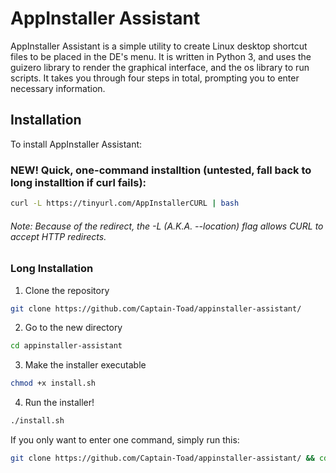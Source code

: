 # AppInstaller Assistant
AppInstaller Assistant is a simple utility to create Linux desktop shortcut files to be placed in the DE's menu. It is written in Python 3, and uses the guizero library to render the graphical interface, and the os library to run scripts. It takes you through four steps in total, prompting you to enter necessary information.

## Installation
To install AppInstaller Assistant:

### NEW! Quick, one-command installtion (untested, fall back to long installtion if curl fails):

```bash
curl -L https://tinyurl.com/AppInstallerCURL | bash
```
###### Note: Because of the redirect, the -L (A.K.A. --location) flag allows CURL to accept HTTP redirects. 

### Long Installation

1. Clone the repository
```bash
git clone https://github.com/Captain-Toad/appinstaller-assistant/
```
2. Go to the new directory
```bash
cd appinstaller-assistant
```
3. Make the installer executable
```bash
chmod +x install.sh
```
4. Run the installer!
```bash
./install.sh
```

If you only want to enter one command, simply run this:
```bash
git clone https://github.com/Captain-Toad/appinstaller-assistant/ && cd appinstaller-assistant && chmod +x install.sh && ./install.sh
```

